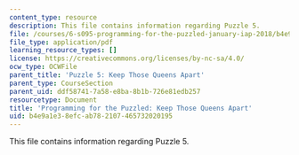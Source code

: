```yaml
---
content_type: resource
description: This file contains information regarding Puzzle 5.
file: /courses/6-s095-programming-for-the-puzzled-january-iap-2018/b4e9a1e38efcab782107465732020195_MIT6_S095IAP18_Puzzle_5.pdf
file_type: application/pdf
learning_resource_types: []
license: https://creativecommons.org/licenses/by-nc-sa/4.0/
ocw_type: OCWFile
parent_title: 'Puzzle 5: Keep Those Queens Apart'
parent_type: CourseSection
parent_uid: ddf58741-7a58-e8ba-8b1b-726e81edb257
resourcetype: Document
title: 'Programming for the Puzzled: Keep Those Queens Apart'
uid: b4e9a1e3-8efc-ab78-2107-465732020195
---
```

This file contains information regarding Puzzle 5.